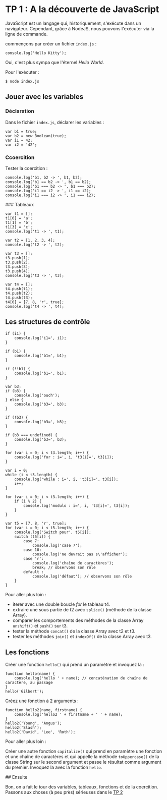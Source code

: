# TP 1 : A la découverte de JavaScript

JavaScript est un langage qui, historiquement, s'exécute dans un navigateur.
Cependant, grâce à NodeJS, nous pouvons l'exécuter via la ligne de commande.

commençons par créer un fichier `index.js` :

    console.log('Hello Kitty');

Oui, c'est plus sympa que l'éternel *Hello World*.

Pour l'exécuter :

    $ node index.js

## Jouer avec les variables

### Déclaration

Dans le fichier `index.js`, déclarer les variables :

    var b1 = true;
    var b2 = new Boolean(true);
    var i1 = 42;
    var i2 = '42';

### Ccoercition

Tester la coercition :

    console.log('b1, b2 -> ', b1, b2);
    console.log('b1 == b2 -> ', b1 == b2);
    console.log('b1 === b2 -> ', b1 === b2);
    console.log('i1 == i2 -> ', i1 == i2);
    console.log('i1 === i2 -> ', i1 === i2);

### Tableaux

    var t1 = [];
    t1[0] = 'a';
    t1[1] = 'b';
    t1[3] = 'c';
    console.log('t1 -> ', t1);

    var t2 = [1, 2, 3, 4];
    console.log('t2 -> ', t2);

    var t3 = [];
    t3.push(1);
    t3.push(2);
    t3.push(3);
    t3.push(4);
    console.log('t3 -> ', t3);

    var t4 = [];
    t4.push(t1);
    t4.push(t2);
    t4.push(t3);
    t4[6] = [7, 8, 'r', true];
    console.log('t4 -> ', t4);

## Les structures de contrôle

    if (i1) {
        console.log('i1=', i1);
    }

    if (b1) {
        console.log('b1=', b1);
    }

    if (!!b1) {
        console.log('b1=', b1);
    }

    var b3;
    if (b3) {
        console.log('ouch');
    } else {
        console.log('b3=', b3);
    }

    if (!b3) {
        console.log('b3=', b3);
    }

    if (b3 === undefined) {
        console.log('b3=', b3);
    }

    for (var i = 0; i < t3.length; i++) {
        console.log('for : i=', i, 't3[i]=', t3[i]);
    }

    var i = 0;
    while (i < t3.length) {
        console.log('while : i=', i, 't3[i]=', t3[i]);
        i++;
    }

    for (var i = 0; i < t3.length; i++) {
        if (i % 2) {
            console.log('modulo : i=', i, 't3[i]=', t3[i]);
        }
    }

    var t5 = [7, 8, 'r', true];
    for (var i = 0; i < t5.length; i++) {
        console.log('Switch pour', t5[i]);
        switch (t5[i]) {
            case 7:
                console.log('case 7');
            case 10:
                console.log('ne devrait pas s\'afficher');
            case 'r':
                console.log('chaîne de caractères');
                break; // observons son rôle
            default :
                console.log('défaut'); // observons son rôle
        }
    }

Pour aller plus loin :

- iterer avec une double boucle *for* le tableau t4.
- extraire une sous partie de t2 avec `splice()` (méthode de la classe Array).
- comparer les comportements des méthodes de la classe Array `unshift()` et `push()`
sur t3.
- tester la méthode `concat()` de la classe Array avec t2 et t3.
- tester les méthodes `join()` et `indexOf()` de la classe Array avec t3.

## Les fonctions

Créer une fonction `hello()` qui prend un paramètre et invoquez la :

    function hello(name) {
        console.log('hello ' + name); // concaténation de chaîne de caractère, au passage
    }
    hello('Gilbert');

Créez une fonction à 2 arguments :

    function hello2(name, firstname) {
        console.log('hello2 ' + firstname + ' ' + name);
    }
    hello2('Young', 'Angus');
    hello2('Slash');
    hello2('David', 'Lee', 'Roth');

Pour aller plus loin :

Créer une autre fonction `capitalize()` qui prend en paramètre une fonction
et une chaîne de caractères et qui appelle la méthode `toUppercase()` de
la classe String sur le second argument et passe le résultat comme argument
du premier. Invoquez la avec la fonction `hello`.

## Ensuite

Bon, on a fait le tour des variables, tableaux, fonctions et de la coercition.
Passons aux choses (à peu près) sérieuses dans le [TP 2](../tp2/)